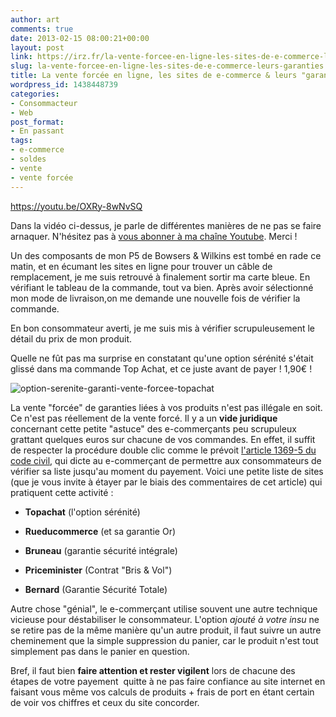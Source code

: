 ```yaml
---
author: art
comments: true
date: 2013-02-15 08:00:21+00:00
layout: post
link: https://irz.fr/la-vente-forcee-en-ligne-les-sites-de-e-commerce-leurs-garanties/
slug: la-vente-forcee-en-ligne-les-sites-de-e-commerce-leurs-garanties
title: La vente forcée en ligne, les sites de e-commerce & leurs "garanties"
wordpress_id: 1438448739
categories:
- Consommacteur
- Web
post_format:
- En passant
tags:
- e-commerce
- soldes
- vente
- vente forcée
---
```


https://youtu.be/OXRy-8wNvSQ

Dans la vidéo ci-dessus, je parle de différentes manières de ne pas se faire arnaquer.  N'hésitez pas à [vous abonner à ma chaîne Youtube](https://www.youtube.com/user/lacostearthur?sub_confirmation=1). Merci !

Un des composants de mon P5 de Bowsers & Wilkins est tombé en rade ce matin, et en écumant les sites en ligne pour trouver un câble de remplacement, je me suis retrouvé à finalement sortir ma carte bleue. En vérifiant le tableau de la commande, tout va bien. Après avoir sélectionné mon mode de livraison,on me demande une nouvelle fois de vérifier la commande.<!-- more -->

En bon consommateur averti, je me suis mis à vérifier scrupuleusement le détail du prix de mon produit.

Quelle ne fût pas ma surprise en constatant qu'une option sérénité s'était glissé dans ma commande Top Achat, et ce juste avant de payer ! 1,90€ !

![option-serenite-garanti-vente-forcee-topachat](https://static.irz.fr/2013/01/option-serenite-garanti-vente-forcee-topachat.png)

La vente "forcée" de garanties liées à vos produits n'est pas illégale en soit. Ce n'est pas réellement de la vente forcé. Il y a un **vide juridique** concernant cette petite "astuce" des e-commerçants peu scrupuleux grattant quelques euros sur chacune de vos commandes. En effet, il suffit de respecter la procédure double clic comme le prévoit [l'article 1369-5 du code civil](http://www.legifrance.gouv.fr/affichCodeArticle.do;jsessionid=8D0E0CB32836E5EEBEAC9E0832E669FF.tpdjo16v_3?idArticle=LEGIARTI000006438595&cidTexte=LEGITEXT000006070721), qui dicte au e-commerçant de permettre aux consommateurs de vérifier sa liste jusqu'au moment du payement. Voici une petite liste de sites (que je vous invite à étayer par le biais des commentaires de cet article) qui pratiquent cette activité :




    
  * **Topachat** (l'option sérénité)

    
  * **Rueducommerce** (et sa garantie Or)

    
  * **Bruneau** (garantie sécurité intégrale)

    
  * **Priceminister** (Contrat "Bris & Vol")

    
  * **Bernard** (Garantie Sécurité Totale)



Autre chose "génial", le e-commerçant utilise souvent une autre technique vicieuse pour déstabiliser le consommateur. L'option _ajouté à votre insu_ ne se retire pas de la même manière qu'un autre produit, il faut suivre un autre cheminement que la simple suppression du panier, car le produit n'est tout simplement pas dans le panier en question.

Bref, il faut bien **faire attention et rester vigilent** lors de chacune des étapes de votre payement  quitte à ne pas faire confiance au site internet en faisant vous même vos calculs de produits + frais de port en étant certain de voir vos chiffres et ceux du site concorder.


